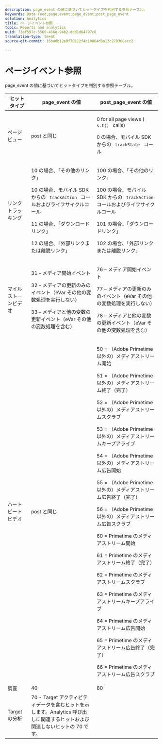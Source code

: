 ```yaml
---
description: page_event の値に基づいてヒットタイプを判別する参照テーブル。
keywords: Data Feed;page;event;page_event;post_page_event
solution: Analytics
title: ページイベント参照
topic: Reports and analytics
uuid: 73af597c-5560-466e-94b2-ddd1d64797c8
translation-type: tm+mt
source-git-commit: 16ba0b12e0f70112f4c10804d0a13c278388ecc2

---
```



# ページイベント参照

page_event の値に基づいてヒットタイプを判別する参照テーブル。

<table id="table_33AF375E0B41474696D7A4A92C652A5F"> 
 <thead> 
  <tr> 
   <th colname="col1" class="entry"> ヒットタイプ </th> 
   <th colname="col02" class="entry"> page_event の値 </th> 
   <th colname="col2" class="entry"> post_page_event の値 </th> 
  </tr> 
 </thead>
 <tbody> 
  <tr> 
   <td colname="col1"> ページビュー </td> 
   <td colname="col02"> post と同じ </td> 
   <td colname="col2"> <p>0 for all page views ( <code> s.t() </code> calls) </p> <p>0 の場合、モバイル SDK からの <code> trackState </code> コール </p> </td> 
  </tr> 
  <tr> 
   <td colname="col1"> リンクトラッキング </td> 
   <td colname="col02"> <p>10 の場合、「その他のリンク」 </p> <p>10 の場合、モバイル SDK からの <code> trackAction </code> コールおよびライフサイクルコール </p> <p>11 の場合、「ダウンロードリンク」 </p> <p>12 の場合、「外部リンクまたは離脱リンク」 </p> </td> 
   <td colname="col2"> <p>100 の場合、「その他のリンク」 </p> <p>100 の場合、モバイル SDK からの <code> trackAction </code> コールおよびライフサイクルコール </p> <p>101 の場合、「ダウンロードリンク」 </p> <p>102 の場合、「外部リンクまたは離脱リンク」 </p> </td> 
  </tr> 
  <tr> 
   <td colname="col1"> マイルストーンビデオ </td> 
   <td colname="col02"> 
    <!--<p>30 - Legacy full media tracking event at the end of the video playback (no longer supported)</p>--> <p>31 – メディア開始イベント </p> <p>32 – メディアの更新のみのイベント（eVar その他の変数処理を実行しない） </p> <p>33 – メディアと他の変数の更新イベント（eVar その他の変数処理を含む） </p> </td> 
   <td colname="col2"> 
    <!--<p> 75 - Legacy full media tracking event at theend of the video playback (no longer supported)</p>--> <p> 76 – メディア開始イベント </p> <p>77 – メディアの更新のみのイベント（eVar その他の変数処理を実行しない） </p> <p>78 – メディアと他の変数の更新イベント（eVar その他の変数処理を含む） </p> </td> 
  </tr> 
  <tr> 
   <td colname="col1"> <p>ハートビートビデオ </p> </td> 
   <td colname="col02"> post と同じ </td> 
   <td colname="col2"> <p> 50 = （Adobe Primetime 以外の）メディアストリーム開始 </p> <p> 51 = （Adobe Primetime 以外の）メディアストリーム終了（完了） </p> <p> 52 = （Adobe Primetime 以外の）メディアストリームスクラブ </p> <p> 53 = （Adobe Primetime 以外の）メディアストリームキープアライブ </p> <p> 54 = （Adobe Primetime 以外の）メディアストリーム広告開始 </p> <p> 55 = （Adobe Primetime 以外の）メディアストリーム広告終了（完了） </p> <p> 56 = （Adobe Primetime 以外の）メディアストリーム広告スクラブ </p> <p> 60 = Primetime のメディアストリーム開始 </p> <p> 61 = Primetime のメディアストリーム終了（完了） </p> <p> 62 = Primetime のメディアストリームスクラブ </p> <p> 63 = Primetime のメディアストリームキープアライブ </p> <p> 64 = Primetime のメディアストリーム広告開始 </p> <p> 65 = Primetime のメディアストリーム広告終了（完了） </p> <p> 66 = Primetime のメディアストリーム広告スクラブ </p> </td> 
  </tr> 
  <tr> 
   <td colname="col1"> 調査 </td> 
   <td colname="col02"> 40 </td> 
   <td colname="col2"> 80 </td> 
  </tr> 
  <tr> 
   <td colname="col1"> Target の分析 </td> 
   <td colname="col02"> 70 - Target アクティビティデータを含むヒットを示します。Analytics 呼び出しに関連するヒットおよび関連しないヒットの 70 です。 </td> 
   <td colname="col2"> </td> 
  </tr> 
 </tbody> 
</table>


